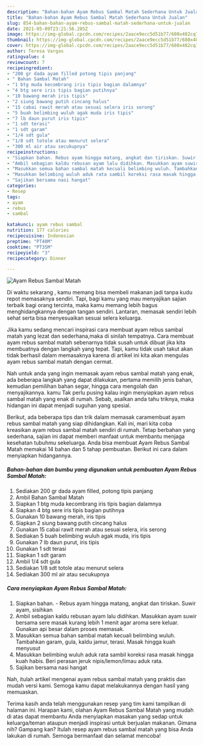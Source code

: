 ```yaml
---
description: "Bahan-bahan Ayam Rebus Sambal Matah Sederhana Untuk Jualan"
title: "Bahan-bahan Ayam Rebus Sambal Matah Sederhana Untuk Jualan"
slug: 854-bahan-bahan-ayam-rebus-sambal-matah-sederhana-untuk-jualan
date: 2021-05-09T23:21:56.285Z
image: https://img-global.cpcdn.com/recipes/2aace9ecc5d51b77/680x482cq70/ayam-rebus-sambal-matah-foto-resep-utama.jpg
thumbnail: https://img-global.cpcdn.com/recipes/2aace9ecc5d51b77/680x482cq70/ayam-rebus-sambal-matah-foto-resep-utama.jpg
cover: https://img-global.cpcdn.com/recipes/2aace9ecc5d51b77/680x482cq70/ayam-rebus-sambal-matah-foto-resep-utama.jpg
author: Teresa Vargas
ratingvalue: 4
reviewcount: 7
recipeingredient:
- "200 gr dada ayam filled potong tipis panjang"
- " Bahan Sambal Matah"
- "1 btg muda kecombrang iris tipis bagian dalamnya"
- "4 btg sere iris tipis bagian putihnya"
- "10 bawang merah iris tipis"
- "2 siung bawang putih cincang halus"
- "15 cabai rawit merah atau sesuai selera iris serong"
- "5 buah belimbing wuluh agak muda iris tipis"
- "7 lb daun purut iris tipis"
- "1 sdt terasi"
- "1 sdt garam"
- "1/4 sdt gula"
- "1/8 sdt totole atau menurut selera"
- "300 ml air atau secukupnya"
recipeinstructions:
- "Siapkan bahan. Rebus ayam hingga matang, angkat dan tiriskan. Suwir ayam, sisihkan"
- "Ambil sebagian kaldu rebusan ayam lalu didihkan. Masukkan ayam suwir bersama sere masak kurang lebih 1 menit agar aroma sere keluar. Gunakan api besar dalam proses memasak."
- "Masukkan semua bahan sambal matah kecuali belimbing wuluh. Tambahkan garam, gula, kaldu jamur, terasi. Masak hingga kuah menyusut"
- "Masukkan belimbing wuluh aduk rata sambil koreksi rasa masak hingga kuah habis. Beri perasan jeruk nipis/lemon/limau aduk rata."
- "Sajikan bersama nasi hangat"
categories:
- Resep
tags:
- ayam
- rebus
- sambal

katakunci: ayam rebus sambal 
nutrition: 177 calories
recipecuisine: Indonesian
preptime: "PT40M"
cooktime: "PT35M"
recipeyield: "3"
recipecategory: Dinner

---
```



![Ayam Rebus Sambal Matah](https://img-global.cpcdn.com/recipes/2aace9ecc5d51b77/680x482cq70/ayam-rebus-sambal-matah-foto-resep-utama.jpg)

Di waktu  sekarang , kamu memang bisa membeli makanan jadi tanpa kudu repot memasaknya sendiri. Tapi, bagi kamu yang mau menyajikan sajian terbaik bagi orang tercinta, maka kamu memang lebih bagus menghidangkannya dengan tangan sendiri. Lantaran, memasak sendiri lebih sehat serta bisa menyesuaikan sesuai selera keluarga.

Jika kamu sedang mencari inspirasi cara membuat ayam rebus sambal matah yang lezat dan sederhana,maka di sinilah tempatnya. Cara membuat ayam rebus sambal matah  sebenarnya tidak susah untuk dibuat jika kita membuatnya dengan langkah yang tepat. Tapi, kamu tidak usah takut akan tidak berhasil dalam memasaknya 
karena di artikel ini kita akan mengulas ayam rebus sambal matah dengan cermat.  



Nah untuk anda yang ingin memasak ayam rebus sambal matah yang enak, ada beberapa langkah yang dapat dilakukan, pertama memilih jenis bahan, kemudian pemilihan bahan segar, hingga cara mengolah dan menyajikannya. kamu Tak perlu pusing kalau ingin menyiapkan ayam rebus sambal matah yang enak di rumah. Sebab, asalkan anda  tahu triknya, maka hidangan ini dapat menjadi suguhan yang spesial.

Berikut, ada beberapa tips dan trik dalam memasak caramembuat ayam rebus sambal matah yang siap dihidangkan. Kali ini, mari kita coba kreasikan ayam rebus sambal matah sendiri di rumah. Tetap berbahan yang sederhana, sajian ini dapat memberi manfaat untuk membantu menjaga kesehatan tubuhmu sekeluarga. Anda bisa membuat Ayam Rebus Sambal Matah memakai 14 bahan dan 5 tahap pembuatan. Berikut ini cara dalam menyiapkan hidangannya.

<!--inarticleads1-->

##### Bahan-bahan dan bumbu yang digunakan untuk pembuatan Ayam Rebus Sambal Matah:

1. Sediakan 200 gr dada ayam filled, potong tipis panjang
1. Ambil  Bahan Sambal Matah
1. Siapkan 1 btg muda kecombrang iris tipis bagian dalamnya
1. Siapkan 4 btg sere iris tipis bagian putihnya
1. Gunakan 10 bawang merah, iris tipis
1. Siapkan 2 siung bawang putih cincang halus
1. Gunakan 15 cabai rawit merah atau sesuai selera, iris serong
1. Sediakan 5 buah belimbing wuluh agak muda, iris tipis
1. Gunakan 7 lb daun purut, iris tipis
1. Gunakan 1 sdt terasi
1. Siapkan 1 sdt garam
1. Ambil 1/4 sdt gula
1. Sediakan 1/8 sdt totole atau menurut selera
1. Sediakan 300 ml air atau secukupnya




<!--inarticleads2-->

##### Cara menyiapkan Ayam Rebus Sambal Matah:

1. Siapkan bahan. - Rebus ayam hingga matang, angkat dan tiriskan. Suwir ayam, sisihkan
1. Ambil sebagian kaldu rebusan ayam lalu didihkan. Masukkan ayam suwir bersama sere masak kurang lebih 1 menit agar aroma sere keluar. Gunakan api besar dalam proses memasak.
1. Masukkan semua bahan sambal matah kecuali belimbing wuluh. Tambahkan garam, gula, kaldu jamur, terasi. Masak hingga kuah menyusut
1. Masukkan belimbing wuluh aduk rata sambil koreksi rasa masak hingga kuah habis. Beri perasan jeruk nipis/lemon/limau aduk rata.
1. Sajikan bersama nasi hangat




Nah, itulah artikel mengenai  ayam rebus sambal matah  yang praktis dan mudah versi kami. Semoga kamu dapat melakukannya dengan hasil yang memuaskan. 

Terima kasih anda telah menggunakan resep yang tim kami tampilkan di halaman ini. Harapan kami, olahan  Ayam Rebus Sambal Matah yang mudah di atas dapat membantu Anda menyiapkan masakan yang sedap untuk keluarga/teman ataupun menjadi inspirasi untuk berjualan makanan. Gimana nih? Gampang kan? Itulah resep ayam rebus sambal matah yang bisa Anda lakukan di rumah. Semoga bermanfaat dan selamat mencoba!

